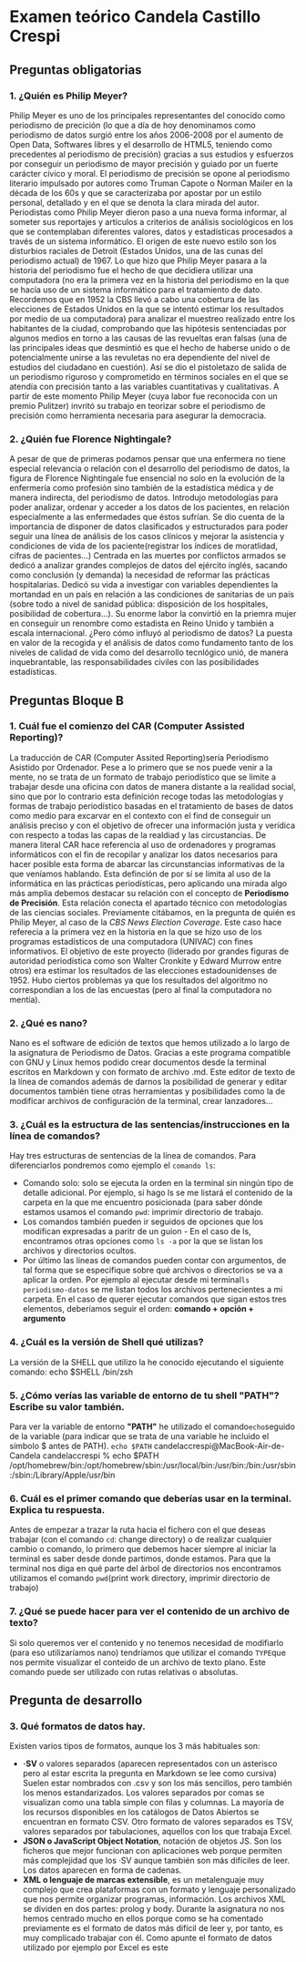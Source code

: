 # Examen teórico Candela Castillo Crespi

## Preguntas obligatorias
### 1. ¿Quién es Philip Meyer?
Philip Meyer es uno de los principales representantes del conocido como periodismo de precición (lo que a día de hoy denominamos como periodismo de datos surgió entre los años 2006-2008 por el aumento de Open Data, Softwares libres y el desarrollo de HTML5, teniendo como precedentes al periodismo de precisión) gracias a sus estudios y esfuerzos por conseguir un periodismo de mayor precisión y guiado por un fuerte carácter cívico y moral. 
El periodismo de precisión se opone al periodismo literario impulsado por autores como Truman Capote o Norman Mailer en la década de los 60s y que se caracterizaba por apostar por un estilo personal, detallado y en el que se denota la clara mirada del autor. Periodistas como Philip Meyer dieron paso a una nueva forma informar, al someter sus reportajes y artículos a criterios de análisis sociológicos en los que se contemplaban diferentes valores, datos y estadísticas procesados a través de un sistema informático. 
El origen de este nuevo estilo son los disturbios raciales de Detroit (Estados Unidos, una de las cunas del periodismo actual) de 1967. Lo que hizo que Philip Meyer pasara a la historia del periodismo fue el hecho de que decidiera utilizar una computadora (no era la primera vez en la historia del periodismo en la que se hacía uso de un sistema informático para el tratamiento de dato. Recordemos que en 1952 la CBS llevó a cabo una cobertura de las elecciones de Estados Unidos en la que se intentó estimar los resultados por medio de ua computadora) para analizar el muestreo realizado entre los habitantes de la ciudad, comprobando que las hipótesis sentenciadas por algunos medios en torno a las causas de las revueltas eran falsas (una de las principales ideas que desmintió es que el hecho de haberse unido o de potencialmente unirse a las revuletas no era dependiente del nivel de estudios del ciudadano en cuestión). Así se dio el pistoletazo de salida de un periodismo riguroso y comprometido en términos sociales en el que se atendía con precisión tanto a las variables cuantitativas y cualitativas.
A partir de este momento Philip Meyer (cuya labor fue reconocida con un premio Pulitzer) invritó su trabajo en teorizar sobre el periodismo de precisión como herramienta necesaria para asegurar la democracia. 

### 2. ¿Quién fue Florence Nightingale?
A pesar de que de primeras podamos pensar que una enfermera no tiene especial relevancia o relación con el desarrollo del periodismo de datos, la figura de Florence Nightingale fue ensencial no solo en la evolución de la enfermería como profesión sino también de la estadística médica y de manera indirecta, del periodismo de datos. 
Introdujo metodologías para poder analizar, ordenar y acceder a los datos de los pacientes, en relación especialmente a las enfermedades que éstos sufrían. Se dio cuenta de la importancia de disponer de datos clasificados y estructurados para poder seguir una línea de análisis de los casos clínicos y mejorar la asistencia y condiciones de vida de los paciente(registrar los índices de moratlidad, cifras de pacientes...) 
Centrada en las muertes por conflictos armados se dedicó a analizar grandes complejos de datos del ejército inglés, sacando como conclusión (y demanda) la necesidad de reformar las prácticas hospitalarias. 
Dedicó su vida a investigar con variables dependientes la mortandad en un país en relación a las condiciones de sanitarias de un país (sobre todo a nivel de sanidad pública: disposición de los hospitales, posibilidad de cobertura...). Su enorme labor la convirtió en la priemra mujer en conseguir un renombre como estadista en Reino Unido y también a escala internacional. 
¿Pero cómo influyó al periodismo de datos? La puesta en valor de la recogida y el análisis de datos como fundamento tanto de los niveles de calidad de vida como del desarrollo tecnlógico unió, de manera inquebrantable, las responsabilidades civiles con las posibilidades estadísticas. 

## Preguntas Bloque B
### 1. Cuál fue el comienzo del CAR (Computer Assisted Reporting)?
La traducción de CAR (Computer Assited Reporting)sería Periodismo Asistido por Ordenador. Pese a lo primero que se nos puede venir a la mente, no se trata de un formato de trabajo periodístico que se limite a trabajar desde una oficina con datos de manera distante a la realidad social, sino que por lo contrario esta definición recoge todas las metodologías y formas de trabajo periodístico basadas en el tratamiento de bases de datos como medio para excarvar en el contexto con el find de conseguir un análisis preciso y con el objetivo de ofrecer una información justa y verídica con respecto a todas las capas de la realdiad y las circustancias. 
De manera literal CAR hace referencia al uso de ordenadores y programas informáticos con el fin de recopilar y analizar los datos necesarios para hacer posible esta forma de abarcar las circunstancias informativas de la que veníamos hablando. Esta definción de por sí se limita al uso de la informática en las prácticas periodísticas, pero aplicando una mirada algo más amplia debemos destacar su relación con el concepto de **Periodismo de Precisión**. Esta relación conecta el apartado técnico con metodologías de las ciencias sociales. 
Previamente citábamos, en la pregunta de quién es Philip Meyer, al caso de la *CBS News Election Coverage*. Este caso hace referecia a la primera vez en la historia en la que se hizo uso de los programas estadísticos de una computadora (UNIVAC) con fines informativos. El objetivo de este proyecto (liderado por grandes figuras de autoridad periodística como son Walter Cronkite y Edward Murrow entre otros) era estimar los resultados de las elecciones estadounidenses de 1952. Hubo ciertos problemas ya que los resultados del algoritmo no correspondían a los de las encuestas (pero al final la computadora no mentía). 

### 2. ¿Qué es nano?
Nano es el software de edición de textos que hemos utilizado a lo largo de la asignatura de Periodismo de Datos. Gracias a este programa compatible con GNU y Linux hemos podido crear documentos desde la terminal escritos en Markdown y con formato de archivo .md. Este editor de texto de la línea de comandos además de darnos la posibilidad de generar y editar documentos también tiene otras herramientas y posibilidades como la de modificar archivos de configuración de la terminal, crear 
lanzadores... 

### 3. ¿Cuál es la estructura de las sentencias/instrucciones en la línea de comandos?
Hay tres estructuras de sentencias de la línea de comandos. Para diferenciarlos pondremos como ejemplo el `comando ls`: 
- Comando solo: solo se ejecuta la orden en la terminal sin ningún tipo de detalle adicional. Por ejemplo, si hago ls se me listará el contenido de la carpeta en la que me encuentro posicionada (para saber dónde estamos usamos el comando `pwd`: imprimir directorio de trabajo.
- Los comandos también pueden ir seguidos de opciones que los modifican expresadas a paritr de un guion - En el caso de ls, encontramos otras opciones como `ls -a` por la que se listan los archivos y directorios ocultos. 
- Por último las líneas de comandos pueden contar con argumentos, de tal forma que se especifique sobre qué archivos o directorios se va a aplicar la orden. Por ejemplo al ejecutar desde mi terminal`ls periodismo-datos` se me listan todos los archivos pertenecientes a mi carpeta. 
En el caso de querer ejecutar comandos que sigan estos tres elementos, deberíamos seguir el orden: **comando + opción + argumento** 

### 4. ¿Cuál es la versión de Shell qué utilizas?
La versión de la SHELL que utilizo la he conocido ejecutando el siguiente comando: echo $SHELL
/bin/zsh

### 5. ¿Cómo verías las variable de entorno de tu shell "PATH"? Escribe su valor también.
Para ver la variable de entorno **"PATH"** he utilizado el comando`echo`seguido de la variable (para indicar que se trata de una variable he incluido el símbolo $ antes de PATH). `echo $PATH`
candelaccrespi@MacBook-Air-de-Candela candelaccrespi % echo $PATH   
/opt/homebrew/bin:/opt/homebrew/sbin:/usr/local/bin:/usr/bin:/bin:/usr/sbin:/sbin:/Library/Apple/usr/bin

### 6. Cuál es el primer comando que deberías usar en la terminal. Explica tu respuesta.
Antes de empezar a trazar la ruta hacia el fichero con el que deseas trabajar (con el comando `cd`: change directory) o de realizar cualquier cambio o comando, lo primero que debemos hacer siempre al iniciar la terminal es saber desde donde partimos, donde estamos. Para que la terminal nos diga en qué parte del árbol de directorios nos encontramos utilizamos el comando `pwd`(print work directory, imprimir directorio de trabajo)

### 7. ¿Qué se puede hacer para ver el contenido de un archivo de texto?
Si solo queremos ver el contenido y no tenemos necesidad de modifiarlo (para eso utilizaríamos nano) tendríamos que utilizar el comando `TYPE`que nos permite visualizar el conteido de un archivo de texto plano. Este comando puede ser utilizado con rutas relativas o absolutas.

## Pregunta de desarrollo
### 3. Qué formatos de datos hay.

Existen varios tipos de formatos, aunque los 3 más habituales son:
- **·SV** o valores separados (aparecen representados con un asterisco pero al estar escrita la pregunta en Markdown se lee como cursiva) Suelen estar nombrados con .csv y son los más sencillos, pero también los menos estandarizados. Los valores separados por comas se visualizan como una tabla simple con filas y columnas. La mayoría de los recursos disponibles en los catálogos de Datos Abiertos se encuentran en formato CSV. Otro formato de valores separados es TSV, valores separados por tabulaciones, aquellos con los que trabaja Excel. 
- **JSON o JavaScript Object Notation**, notación de objetos JS. Son los ficheros que mejor funcionan con aplicaciones web porque permiten más complejidad que los ·SV aunque también son más difíciles de leer. Los datos aparecen en forma de cadenas. 
- **XML o lenguaje de marcas extensible**, es un metalenguaje muy complejo que crea plataformas con un formato y lenguaje personalizado  que nos permite organizar programas, información. Los archivos XML  se dividen en dos partes: prolog y body. Durante la asignatura no nos hemos centrado mucho en ellos porque como se ha comentado previamente es el formato de datos más difícil de leer y, por tanto, es muy complicado trabajar con él. Como apunte el formato de datos utilizado por ejemplo por Excel es este 



